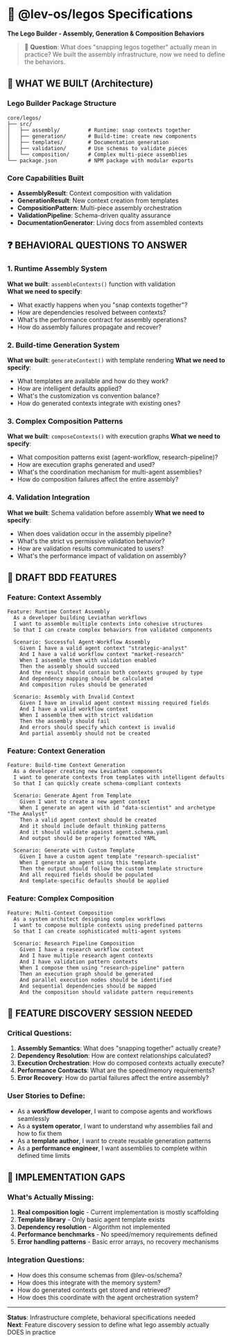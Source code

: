 # 🧱 @lev-os/legos Specifications  

**The Lego Builder - Assembly, Generation & Composition Behaviors**

> 🎯 **Question**: What does "snapping legos together" actually mean in practice? We built the assembly infrastructure, now we need to define the behaviors.

## 🧠 WHAT WE BUILT (Architecture)

### Lego Builder Package Structure
```
core/legos/
├── src/
│   ├── assembly/         # Runtime: snap contexts together
│   ├── generation/       # Build-time: create new components
│   ├── templates/        # Documentation generation  
│   ├── validation/       # Use schemas to validate pieces
│   └── composition/      # Complex multi-piece assemblies
└── package.json          # NPM package with modular exports
```

### Core Capabilities Built
- **AssemblyResult**: Context composition with validation
- **GenerationResult**: New context creation from templates
- **CompositionPattern**: Multi-piece assembly orchestration
- **ValidationPipeline**: Schema-driven quality assurance
- **DocumentationGenerator**: Living docs from assembled contexts

## ❓ BEHAVIORAL QUESTIONS TO ANSWER

### 1. Runtime Assembly System
**What we built**: `assembleContexts()` function with validation  
**What we need to specify**:
- What exactly happens when you "snap contexts together"?
- How are dependencies resolved between contexts?
- What's the performance contract for assembly operations?
- How do assembly failures propagate and recover?

### 2. Build-time Generation System  
**What we built**: `generateContext()` with template rendering
**What we need to specify**:
- What templates are available and how do they work?
- How are intelligent defaults applied?
- What's the customization vs convention balance?
- How do generated contexts integrate with existing ones?

### 3. Complex Composition Patterns
**What we built**: `composeContexts()` with execution graphs
**What we need to specify**:
- What composition patterns exist (agent-workflow, research-pipeline)?
- How are execution graphs generated and used?
- What's the coordination mechanism for multi-agent assemblies?
- How do composition failures affect the entire assembly?

### 4. Validation Integration
**What we built**: Schema validation before assembly
**What we need to specify**:
- When does validation occur in the assembly pipeline?
- What's the strict vs permissive validation behavior?
- How are validation results communicated to users?
- What's the performance impact of validation on assembly?

## 🧪 DRAFT BDD FEATURES

### Feature: Context Assembly
```gherkin
Feature: Runtime Context Assembly
  As a developer building Leviathan workflows
  I want to assemble multiple contexts into cohesive structures  
  So that I can create complex behaviors from validated components

  Scenario: Successful Agent-Workflow Assembly
    Given I have a valid agent context "strategic-analyst"
    And I have a valid workflow context "market-research"
    When I assemble them with validation enabled
    Then the assembly should succeed
    And the result should contain both contexts grouped by type
    And dependency mapping should be calculated
    And composition rules should be generated

  Scenario: Assembly with Invalid Context
    Given I have an invalid agent context missing required fields
    And I have a valid workflow context
    When I assemble them with strict validation
    Then the assembly should fail
    And errors should specify which context is invalid
    And partial assembly should not be created
```

### Feature: Context Generation
```gherkin
Feature: Build-time Context Generation
  As a developer creating new Leviathan components
  I want to generate contexts from templates with intelligent defaults
  So that I can quickly create schema-compliant contexts

  Scenario: Generate Agent from Template
    Given I want to create a new agent context
    When I generate an agent with id "data-scientist" and archetype "The Analyst"
    Then a valid agent context should be created
    And it should include default thinking patterns
    And it should validate against agent.schema.yaml
    And output should be properly formatted YAML

  Scenario: Generate with Custom Template
    Given I have a custom agent template "research-specialist"
    When I generate an agent using this template
    Then the output should follow the custom template structure
    And all required fields should be populated
    And template-specific defaults should be applied
```

### Feature: Complex Composition
```gherkin  
Feature: Multi-Context Composition
  As a system architect designing complex workflows
  I want to compose multiple contexts using predefined patterns
  So that I can create sophisticated multi-agent systems

  Scenario: Research Pipeline Composition
    Given I have a research workflow context
    And I have multiple research agent contexts  
    And I have validation pattern contexts
    When I compose them using "research-pipeline" pattern
    Then an execution graph should be generated
    And parallel execution nodes should be identified
    And sequential dependencies should be mapped
    And the composition should validate pattern requirements
```

## 🎯 FEATURE DISCOVERY SESSION NEEDED

### Critical Questions:
1. **Assembly Semantics**: What does "snapping together" actually create?
2. **Dependency Resolution**: How are context relationships calculated?
3. **Execution Orchestration**: How do composed contexts actually execute?
4. **Performance Contracts**: What are the speed/memory requirements?
5. **Error Recovery**: How do partial failures affect the entire assembly?

### User Stories to Define:
- As a **workflow developer**, I want to compose agents and workflows seamlessly
- As a **system operator**, I want to understand why assemblies fail and how to fix them
- As a **template author**, I want to create reusable generation patterns
- As a **performance engineer**, I want assemblies to complete within defined time limits

## 🔧 IMPLEMENTATION GAPS

### What's Actually Missing:
1. **Real composition logic** - Current implementation is mostly scaffolding
2. **Template library** - Only basic agent template exists
3. **Dependency resolution** - Algorithm not implemented
4. **Performance benchmarks** - No speed/memory requirements defined
5. **Error handling patterns** - Basic error arrays, no recovery mechanisms

### Integration Questions:
- How does this consume schemas from @lev-os/schema?
- How does this integrate with the memory system?
- How do generated contexts get stored and retrieved?
- How does this coordinate with the agent orchestration system?

---

**Status**: Infrastructure complete, behavioral specifications needed  
**Next**: Feature discovery session to define what lego assembly actually DOES in practice